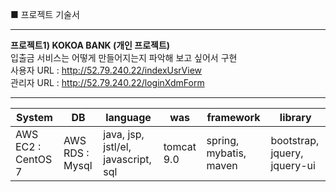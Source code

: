 ■ 프로젝트 기술서 <hr>
<strong>프로젝트1) KOKOA BANK (개인 프로젝트)</strong><br>
입출금 서비스는 어떻게 만들어지는지 파악해 보고 싶어서 구현<br>
사용자 URL : http://52.79.240.22/indexUsrView <br>
관리자 URL : http://52.79.240.22/loginXdmForm <br>
<hr>
<table>
  <thead>
    <th>System</th>
    <th>DB</th>
    <th>language</th>
    <th>was</th>
    <th>framework</th>
    <th>library</th>
  </thead>
  <tbody>
    <td>AWS EC2 : CentOS 7</td>
    <td>AWS RDS : Mysql</td>
    <td>java, jsp, jstl/el, javascript, sql</td>
    <td>tomcat 9.0</td>
    <td>spring, mybatis, maven</td>
    <td>bootstrap, jquery, jquery-ui</td>
  </tbody>
</table>
